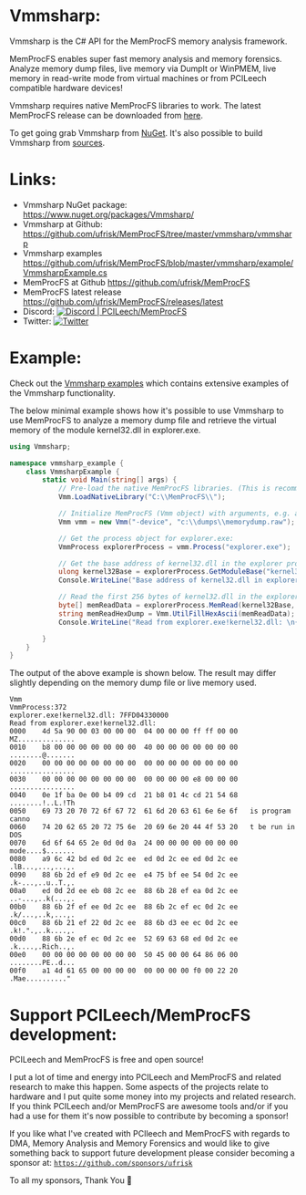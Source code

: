 Vmmsharp:
===============================

Vmmsharp is the C# API for the MemProcFS memory analysis framework.

MemProcFS enables super fast memory analysis and memory forensics. Analyze memory dump files, live memory via DumpIt or WinPMEM, live memory in read-write mode from virtual machines or from PCILeech compatible hardware devices!

Vmmsharp requires native MemProcFS libraries to work. The latest MemProcFS release can be downloaded from [here](https://github.com/ufrisk/MemProcFS/releases/latest).

To get going grab Vmmsharp from [NuGet](https://www.nuget.org/packages/Vmmsharp/). It's also possible to build Vmmsharp from [sources](https://github.com/ufrisk/MemProcFS/tree/master/vmmsharp/vmmsharp).



Links:
===============================
* Vmmsharp NuGet package: https://www.nuget.org/packages/Vmmsharp/
* Vmmsharp at Github: https://github.com/ufrisk/MemProcFS/tree/master/vmmsharp/vmmsharp
* Vmmsharp examples https://github.com/ufrisk/MemProcFS/blob/master/vmmsharp/example/VmmsharpExample.cs
* MemProcFS at Github https://github.com/ufrisk/MemProcFS
* MemProcFS latest release https://github.com/ufrisk/MemProcFS/releases/latest
* Discord: [![Discord | PCILeech/MemProcFS](https://img.shields.io/discord/1155439643395883128.svg?label=&logo=discord&logoColor=ffffff&color=7389D8&labelColor=6A7EC2)](https://discord.gg/pcileech)
* Twitter: [![Twitter](https://img.shields.io/twitter/follow/UlfFrisk?label=UlfFrisk&style=social)](https://twitter.com/intent/follow?screen_name=UlfFrisk)



Example:
===============================

Check out the [Vmmsharp examples](https://github.com/ufrisk/MemProcFS/blob/master/vmmsharp/example/VmmsharpExample.cs) which contains extensive examples of the Vmmsharp functionality.

The below minimal example shows how it's possible to use Vmmsharp to use MemProcFS to analyze a memory dump file and retrieve the virtual memory of the module kernel32.dll in explorer.exe.

```csharp
using Vmmsharp;

namespace vmmsharp_example {
    class VmmsharpExample {
        static void Main(string[] args) {
            // Pre-load the native MemProcFS libraries. (This is recommended if the libraries are not already on the PATH.)
            Vmm.LoadNativeLibrary("C:\\MemProcFS\\");

            // Initialize MemProcFS (Vmm object) with arguments, e.g. a physical memory dump file in this example:
            Vmm vmm = new Vmm("-device", "c:\\dumps\\memorydump.raw");

            // Get the process object for explorer.exe:
            VmmProcess explorerProcess = vmm.Process("explorer.exe");

            // Get the base address of kernel32.dll in the explorer process:
            ulong kernel32Base = explorerProcess.GetModuleBase("kernel32.dll");
            Console.WriteLine("Base address of kernel32.dll in explorer.exe: {0:X}", kernel32Base);

            // Read the first 256 bytes of kernel32.dll in the explorer process:
            byte[] memReadData = explorerProcess.MemRead(kernel32Base, 0x100);
            string memReadHexDump = Vmm.UtilFillHexAscii(memReadData);
            Console.WriteLine("Read from explorer.exe!kernel32.dll: \n{0}", memReadHexDump);

        }
    }
}
```

The output of the above example is shown below. The result may differ slightly depending on the memory dump file or live memory used.
```
Vmm
VmmProcess:372
explorer.exe!kernel32.dll: 7FFD04330000
Read from explorer.exe!kernel32.dll:
0000    4d 5a 90 00 03 00 00 00  04 00 00 00 ff ff 00 00   MZ..............
0010    b8 00 00 00 00 00 00 00  40 00 00 00 00 00 00 00   ........@.......
0020    00 00 00 00 00 00 00 00  00 00 00 00 00 00 00 00   ................
0030    00 00 00 00 00 00 00 00  00 00 00 00 e8 00 00 00   ................
0040    0e 1f ba 0e 00 b4 09 cd  21 b8 01 4c cd 21 54 68   ........!..L.!Th
0050    69 73 20 70 72 6f 67 72  61 6d 20 63 61 6e 6e 6f   is program canno
0060    74 20 62 65 20 72 75 6e  20 69 6e 20 44 4f 53 20   t be run in DOS
0070    6d 6f 64 65 2e 0d 0d 0a  24 00 00 00 00 00 00 00   mode....$.......
0080    a9 6c 42 bd ed 0d 2c ee  ed 0d 2c ee ed 0d 2c ee   .lB...,...,...,.
0090    88 6b 2d ef e9 0d 2c ee  e4 75 bf ee 54 0d 2c ee   .k-...,..u..T.,.
00a0    ed 0d 2d ee eb 08 2c ee  88 6b 28 ef ea 0d 2c ee   ..-...,..k(...,.
00b0    88 6b 2f ef ee 0d 2c ee  88 6b 2c ef ec 0d 2c ee   .k/...,..k,...,.
00c0    88 6b 21 ef 22 0d 2c ee  88 6b d3 ee ec 0d 2c ee   .k!.".,..k....,.
00d0    88 6b 2e ef ec 0d 2c ee  52 69 63 68 ed 0d 2c ee   .k....,.Rich..,.
00e0    00 00 00 00 00 00 00 00  50 45 00 00 64 86 06 00   ........PE..d...
00f0    a1 4d 61 65 00 00 00 00  00 00 00 00 f0 00 22 20   .Mae.........."
```



Support PCILeech/MemProcFS development:
=======================================
PCILeech and MemProcFS is free and open source!

I put a lot of time and energy into PCILeech and MemProcFS and related research to make this happen. Some aspects of the projects relate to hardware and I put quite some money into my projects and related research. If you think PCILeech and/or MemProcFS are awesome tools and/or if you had a use for them it's now possible to contribute by becoming a sponsor! 
 
If you like what I've created with PCIleech and MemProcFS with regards to DMA, Memory Analysis and Memory Forensics and would like to give something back to support future development please consider becoming a sponsor at: [`https://github.com/sponsors/ufrisk`](https://github.com/sponsors/ufrisk)

To all my sponsors, Thank You 💖 
